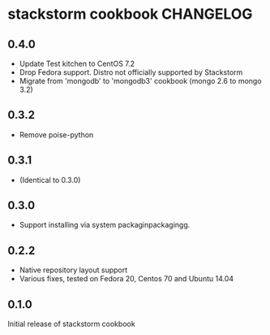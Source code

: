 # stackstorm cookbook CHANGELOG

## 0.4.0

 * Update Test kitchen to CentOS 7.2
 * Drop Fedora support. Distro not officially supported by Stackstorm
 * Migrate from 'mongodb' to 'mongodb3' cookbook (mongo 2.6 to mongo 3.2)

## 0.3.2

 * Remove poise-python

## 0.3.1

 * (Identical to 0.3.0)

## 0.3.0

* Support installing via system packaginpackagingg.

## 0.2.2

 * Native repository layout support
 * Various fixes, tested on Fedora 20, Centos 70 and Ubuntu 14.04

## 0.1.0

Initial release of stackstorm cookbook

